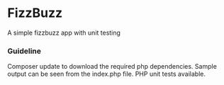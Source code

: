# FizzBuzz
A simple fizzbuzz app with unit testing

### Guideline
Composer update to download the required php dependencies.
Sample output can be seen from the index.php file.
PHP unit tests available.
